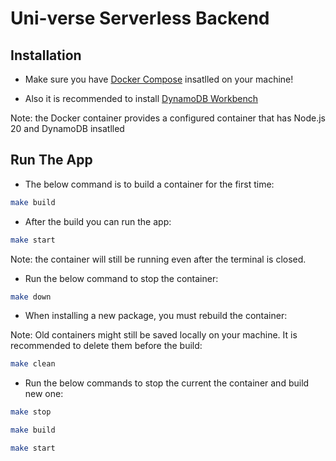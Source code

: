 
# Uni-verse Serverless Backend

## Installation

- Make sure you have [Docker Compose](https://docs.docker.com/compose/install/) insatlled on your machine!

- Also it is recommended to install [DynamoDB Workbench](https://docs.aws.amazon.com/amazondynamodb/latest/developerguide/workbench.settingup.htmlsource=post_page-----8d3a9adec626--------------------------------)

Note: the Docker container provides a configured container that has Node.js 20 and DynamoDB insatlled

## Run The App

- The below command is to build a container for the first time:
```bash
make build
```

- After the build you can run the app:
```bash
make start
```


Note: the container will still be running even after the terminal is closed. 

- Run the below command to stop the container:
```bash
make down
```
    
- When installing a new package, you must rebuild the container:

Note: Old containers might still be saved locally on your machine. It is recommended to delete them before the build:
```bash
make clean

```

- Run the below commands to stop the current the container and build new one:
```bash
make stop

make build

make start

```

